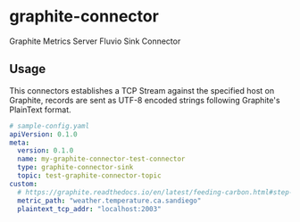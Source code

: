 # graphite-connector
Graphite Metrics Server Fluvio Sink Connector

## Usage

This connectors establishes a TCP Stream against the specified host on Graphite,
records are sent as UTF-8 encoded strings following Graphite's PlainText format.

```yaml
# sample-config.yaml
apiVersion: 0.1.0
meta:
  version: 0.1.0
  name: my-graphite-connector-test-connector
  type: graphite-connector-sink
  topic: test-graphite-connector-topic
custom:
  # https://graphite.readthedocs.io/en/latest/feeding-carbon.html#step-1-plan-a-naming-hierarchy
  metric_path: "weather.temperature.ca.sandiego"
  plaintext_tcp_addr: "localhost:2003"
```
